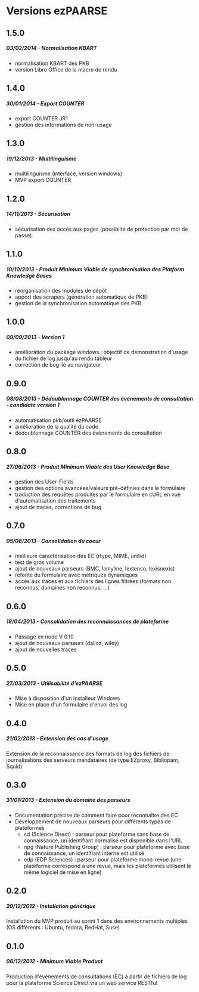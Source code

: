 # Versions ezPAARSE #

## 1.5.0  ## 
##### 03/02/2014 - Normalisation KBART #####
- normalisation KBART des PKB
- version Libre Office de la macro de rendu

## 1.4.0  ## 
##### 30/01/2014 - Export COUNTER #####
- export COUNTER JR1
- gestion des informations de non-usage

## 1.3.0  ## 
##### 19/12/2013 - Multilinguisme #####
- multilinguisme (interface, version windows)
- MVP export COUNTER

## 1.2.0  ## 
##### 14/11/2013 - Sécurisation #####
- sécurisation des accès aux pages (possiblité de protection par mot de passe)

## 1.1.0  ## 
##### 10/10/2013 - Produit Minimum Viable de synchronisation des Platform Knowledge Bases #####
- réorganisation des modules de dépôt
- apport des scrapers (génération automatique de PKB)
- gestion de la synchronisation automatique des PKB

## 1.0.0  ## 
##### 09/09/2013 - Version 1 #####
- amélioration du package windows : objectif de démonstration d'usage du fichier de log jusqu'au rendu tableur
- correction de bug lié au navigateur

## 0.9.0  ## 
##### 08/08/2013 - Dédoublonnage COUNTER des événements de consultation - candidate version 1 #####
- automatisation pkb/outil ezPAARSE
- amélioration de la qualité du code
- dédoublonnage COUNTER des événements de consultation

## 0.8.0  ## 
##### 27/06/2013 - Produit Minimum Viable des User Knowledge Base #####
- gestion des User-Fields
- gestion des options avancées/valeurs pré-définies dans le formulaire
- traduction des requêtes produites par le formulaire en cURL en vue d'automatisation des traitements
- ajout de traces, corrections de bug

## 0.7.0  ## 
##### 05/06/2013 - Consolidation du coeur #####
- meilleure caractérisation des EC (rtype, MIME, unitid)
- test de gros volume
- ajout de nouveaux parseurs (BMC, lamyline, lextenso, lexisnexis)
- refonte du formulaire avec métriques dynamiques
- accès aux traces et aux fichiers des lignes filtrées (formats non reconnus, domaines non reconnus, ...)

## 0.6.0  ## 
##### 18/04/2013 - Consolidation des reconnaissances de plateforme #####
- Passage en node V 0.10
- ajout de nouveaux parseurs (dalloz, wiley)
- ajout de nouvelles traces

## 0.5.0  ## 
##### 27/03/2013 - Utilisabilité d'ezPAARSE #####
- Mise à disposition d'un installeur Windows
- Mise en place d'un formulaire d'envoi des log

## 0.4.0  ## 
##### 21/02/2013 - Extension des cas d'usage #####
Extension de la reconnaissance des formats de log des fichiers de journalisations des serveurs mandataires (de type EZproxy, Bibliopam, Squid)

## 0.3.0  ## 
##### 31/01/2013 - Extension du domaine des parseurs #####

- Documentation précise de comment faire pour reconnaître des EC
- Développement de nouveaux parseurs pour différents types de plateformes
  - sd (Science Direct) : parseur pour plateforme sans base de connaissance, un identifiant normalisé est disponible dans l'URL
  - npg (Nature Publishing Group) : parseur pour plateforme avec base de connaissance, un identifiant interne est utilisé
  - edp (EDP Sciences) : parseur pour plateforme mono-revue (une plateforme correspond à une revue, mais les plateformes utilisent le même logiciel de mise en ligne)

## 0.2.0  ## 
##### 20/12/2012 - Installation générique #####
Installation du MVP produit au sprint 1 dans des environnements multiples (OS différents : Ubuntu, fedora, RedHat, Suse)

## 0.1.0  ## 
##### 06/12/2012 - Minimum Viable Product #####
Production d'événements de consultations (EC) à partir de fichiers de log pour la plateforme Science Direct via un web service RESTful

